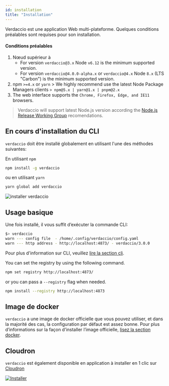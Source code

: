 ```yaml
---
id: installation
title: "Installation"
---
```


Verdaccio est une application Web multi-plateforme. Quelques conditions préalables sont requises pour son installation.

#### Conditions préalables

1. Nœud supérieur à 
    - For version `verdaccio@3.x` Node `v6.12` is the minimum supported version.
    - For version `verdaccio@4.0.0-alpha.x` or `verdaccio@4.x` Node `8.x` (LTS "Carbon") is the minimum supported version.
2. npm `>=4.x` or `yarn` > We highly recommend use the latest Node Package Managers clients `> npm@5.x | yarn@1.x | pnpm@2.x`
3. The web interface supports the `Chrome, Firefox, Edge, and IE11` browsers.

> Verdaccio will support latest Node.js version according the [Node.js Release Working Group](https://github.com/nodejs/Release) recomendations.

## En cours d'installation du CLI

`verdaccio` doit être installé globalement en utilisant l'une des méthodes suivantes:

En utilisant `npm`

```bash
npm install -g verdaccio
```

ou en utilisant `yarn`

```bash
yarn global add verdaccio
```

![installer verdaccio](assets/install_verdaccio.gif)

## Usage basique

Une fois installé, il vous suffit d’exécuter la commande CLI:

```bash
$> verdaccio
warn --- config file  - /home/.config/verdaccio/config.yaml
warn --- http address - http://localhost:4873/ - verdaccio/3.0.0
```

Pour plus d'information sur CLI, veuillez [lire la section cli](cli.md).

You can set the registry by using the following command.

```bash
npm set registry http://localhost:4873/
```

or you can pass a `--registry` flag when needed.

```bash
npm install --registry http://localhost:4873
```

## Image de docker

`verdaccio` a une image de docker officielle que vous pouvez utiliser, et dans la majorité des cas, la configuration par défaut est assez bonne. Pour plus d’informations sur la façon d’installer l’image officielle, [lisez la section docker](docker.md).

## Cloudron

`verdaccio` est également disponible en application à installer en 1 clic sur [Cloudron](https://cloudron.io)

[![Installer](https://cloudron.io/img/button.svg)](https://cloudron.io/button.html?app=org.eggertsson.verdaccio)